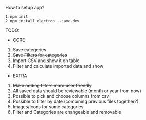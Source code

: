 How to setup app?
```
1.npm init
2.npm install electron --save-dev
```

TODO:
* CORE
1. ~~Save categories~~
2. ~~Save Filters for categories~~
3. ~~Import CSV and show it on table~~
4. Filter and calculate imported data and show 

* EXTRA
1. ~~Make adding filters more user friendly~~
2. All saved data should be reviewable (month or year from now)
3. Possible to pick and choose columns from csv
4. Possible to filter by date (combining previous files together?)
5. Images/Icons for some categories
6. Filter and Categories are changeable and removable
